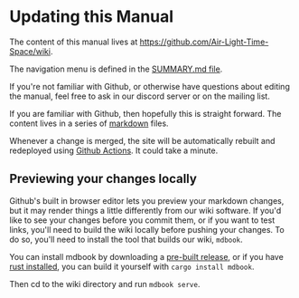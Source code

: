 # Updating this Manual

The content of this manual lives at
<https://github.com/Air-Light-Time-Space/wiki>.

The navigation menu is defined in the [SUMMARY.md file](https://github.com/Air-Light-Time-Space/wiki/edit/main/src/SUMMARY.md).

If you're not familiar with Github, or otherwise have questions about editing
the manual, feel free to ask in our discord server or on the mailing list.

If you are familiar with Github, then hopefully this is straight forward. The
content lives in a series of
[markdown](https://guides.github.com/features/mastering-markdown/) files.

Whenever a change is merged, the site will be automatically rebuilt and
redeployed using [Github
Actions](https://github.com/Air-Light-Time-Space/wiki/actions). It could
take a minute.

## Previewing your changes locally

Github's built in browser editor lets you preview your markdown changes, but it may render things a little 
differently from our wiki software. If you'd like to see your changes before you 
commit them, or if you want to test links, you'll need to build the wiki locally
before pushing your changes. To do so, you'll need to install the tool that builds 
our wiki, `mdbook`.

You can install mdbook by downloading a 
[pre-built release](https://github.com/rust-lang/mdBook/releases), or if you have 
[rust installed](https://www.rust-lang.org/tools/install), you can build it yourself 
with `cargo install mdbook`. 

Then cd to the wiki directory and run `mdbook serve`.
